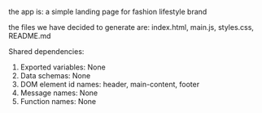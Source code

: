 the app is: a simple landing page for fashion lifestyle brand

the files we have decided to generate are: index.html, main.js, styles.css, README.md

Shared dependencies:
1. Exported variables: None
2. Data schemas: None
3. DOM element id names: header, main-content, footer
4. Message names: None
5. Function names: None